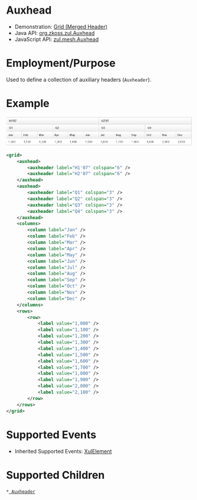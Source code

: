 

# Auxhead

- Demonstration: [Grid (Merged Header)](http://www.zkoss.org/zkdemo/grid/merged_header)
- Java API: [org.zkoss.zul.Auxhead](https://www.zkoss.org/javadoc/latest/zk/org/zkoss/zul/Auxhead.html)
- JavaScript API: [zul.mesh.Auxhead](https://www.zkoss.org/javadoc/latest/jsdoc/classes/zul.mesh.Auxhead.html)

# Employment/Purpose

Used to define a collection of auxiliary headers (`Auxheader`).

# Example

![](/zk_component_ref/images/ZKComRef_Auxheader.png)

```xml
<grid>
    <auxhead>
        <auxheader label="H1'07" colspan="6" />
        <auxheader label="H2'07" colspan="6" />
    </auxhead>
    <auxhead>
        <auxheader label="Q1" colspan="3" />
        <auxheader label="Q2" colspan="3" />
        <auxheader label="Q3" colspan="3" />
        <auxheader label="Q4" colspan="3" />
    </auxhead>
    <columns>
        <column label="Jan" />
        <column label="Feb" />
        <column label="Mar" />
        <column label="Apr" />
        <column label="May" />
        <column label="Jun" />
        <column label="Jul" />
        <column label="Aug" />
        <column label="Sep" />
        <column label="Oct" />
        <column label="Nov" />
        <column label="Dec" />
    </columns>
    <rows>
        <row>
            <label value="1,000" />
            <label value="1,100" />
            <label value="1,200" />
            <label value="1,300" />
            <label value="1,400" />
            <label value="1,500" />
            <label value="1,600" />
            <label value="1,700" />
            <label value="1,800" />
            <label value="1,900" />
            <label value="2,000" />
            <label value="2,100" />
        </row>
    </rows>
</grid>
```

# Supported Events

- Inherited Supported Events: [ XulElement]({{site.baseurl}}/zk_component_ref/xulelement#Supported_Events)

# Supported Children

`*`[` Auxheader`]({{site.baseurl}}/zk_component_ref/auxheader)
